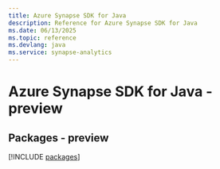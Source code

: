 ```yaml
---
title: Azure Synapse SDK for Java
description: Reference for Azure Synapse SDK for Java
ms.date: 06/13/2025
ms.topic: reference
ms.devlang: java
ms.service: synapse-analytics
---
```

# Azure Synapse SDK for Java - preview
## Packages - preview
[!INCLUDE [packages](synapse-index.md)]